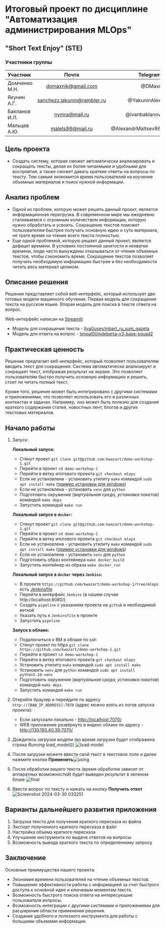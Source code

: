 # Итоговый проект по дисциплине "Автоматизация администрирования MLOps"

## "Short Text Enjoy" (STE)

### Участники группы

| Участник      |            Почта               |                  Telegram |
|:--------------|:------------------------------:|--------------------------:|
| Домченко М.Н. |   <domaxnik@gmail.com>         |                    @DMaxr |
| Якунин А.Г.   |  <sanchezz.jakunin@rambler.ru> |              @YakuninAlex |
| Бакланов И.Л. |         <nymra@mail.ru>        |             @ivanbaklanov |
| Мальцев А.Ю.  |        <malets86@mail.ru>      |        @AlexandrMaltsev86 |

## Цель проекта

- Создать систему, которая сможет автоматически анализировать и сокращать тексты, делая их более
читаемыми и удобными для восприятия, а также сможет давать краткие ответы на вопросы по тексту. Тем самым экономится время пользователей на изучение объемных материалов и поиск нужной информации.

## Анализ проблем

- Одной из проблем, которую может решить данный проект, является информационная перегрузка.
В современном мире мы ежедневно сталкиваемся с огромным количеством информации, которую нужно
обработать и усвоить. Сокращение текстов поможет пользователям быстрее получать основную идею и
суть материала, не тратя время на чтение всего текста полностью.
- Еще одной проблемой, которую решает данный проект, является дефицит времени. В условиях
постоянной занятости и нехватки времени, люди часто вынуждены отказываться от чтения
объемных текстов, чтобы сэкономить время. Сокращение текстов позволяет получить необходимую
информацию быстрее и без необходимости читать весь материал целиком.

## Описание решения

Решение представляет собой веб-интерфейс, который использует две готовых модели машинного
обучения. Первая модель для сокращения текста на русском языке. Вторая модель для поиска в тексте ответа на вопрос.

Web-интерфейс написан на [Streamlit](https://streamlit.io/)

- Модель для сокращения текста - [IlyaGusev/mbart_ru_sum_gazeta](https://huggingface.co/IlyaGusev/mbart_ru_sum_gazeta)
- Модель для ответа на вопрос - [timpal0l/mdeberta-v3-base-squad2](https://huggingface.co/timpal0l/mdeberta-v3-base-squad2)

## Практическая ценность

Решение предлагает веб-интерфейс, который позволяет пользователям вводить текст для сокращения.
Система автоматически анализирует и сокращает текст, отображая результат на экране.
Это позволяет пользователям быстро получить основную информацию и решить, стоит ли читать полный текст.

Кроме того, решение может быть интегрировано с другими системами и приложениями, что позволяет
использовать его в различных контекстах и задачах. Например, оно может быть полезно для создания
краткого содержания статей, новостных лент, блогов и других текстовых материалов.
  
## Начало работы

1. Запуск:

   __Локальный запуск:__

   - Стянут проект `git clone git@github.com:kwazart/demo-workshop-1.git`
   - Перейти в проект `cd demo-workshop-1`
   - Перейти в ветку итогового проекта `git checkout mlops`
   - Если не установлена - установить утилиту `make` командой `sudo apt install make` ([пример установки для windows](https://stackoverflow.com/questions/32127524/how-to-install-and-use-make-in-windows))
   - Если не установлена - установить `venv` для `python`
   - Подготовить окружение (*виртуальная среда, установка пакетов*) командой `make deps`
   - Запустить командой `make run`

   __Локальный запуск в `docker`:__

   - Стянут проект `git clone git@github.com:kwazart/demo-workshop-1.git`
   - Перейти в проект `cd demo-workshop-1`
   - Перейти в ветку итогового проекта `git checkout mlops`
   - Если не установлена - установить утилиту `make` командой `sudo apt install make` ([пример установки для windows](https://stackoverflow.com/questions/32127524/how-to-install-and-use-make-in-windows))
   - Если не установлена - установить `venv` для `python`
   - Подготовить образ контейнера `make docker_build`
   - Запустить контейнер из образа `make docker_run`

   __Локальный запуск в `docker` через `Jenkins`:__

   - В проекте `https://github.com/kwazart/demo-workshop-1/tree/mlops` есть [Jenkinsfile](Jenkinsfile)
   - Перейти в интерфейс `Jenkins` (в нашем случае http://localhost:8080/)
   - Создать `pipeline` с указанием проекта на `github` и необходимой веткой
   - Указать путь к `Jenkinsfile` в проекте
   - Запустить `pipeline`

   __Запуск в облаке:__

   - Подключиться к ВМ в облаке по ssh
   - Стянут проект по https `git clone https://github.com/kwazart/demo-workshop-1.git`
   - Перейти в проект `cd demo-workshop-1`
   - Перейти в ветку итогового проекта `git checkout mlops`
   - Установить утилиту `make` командой `sudo apt install make`
   - Установить `venv` для `python` командой `sudo apt install python3.10-venv`
   - Подготовить окружение (*виртуальная среда, установка пакетов*) командой `make deps`
   - Запустить командой `make run`

2. Откройте браузер и перейдите по адресу `http://[ВАШ_IP_ADDRESS]:7070` (адрес можно взять из логов запуска проекта):
   - Если запускали локально - <http://localhost:7070/>
   - WEB приложение развёрнуто в яндекс облаке по адресу - <http://130.193.40.39:7070/>
3. Дождитесь загрузки модели (во время загрузки будет отображена строка *Running load_model()*) ![load-model](https://github.com/kwazart/demo-workshop-1/assets/46990077/416ab68a-16ea-448d-a1e7-60cd000b9fea)
4. После загрузки можете ввести свой текст в текстовое поле и далее нажмите кнопки __Применить__![using](https://github.com/kwazart/demo-workshop-1/assets/46990077/37401c25-9105-4022-8d2d-eb311c641f26)
5. После обработки вашего текста (время обработки зависит от аппаратных возможностей) будет выведен результат в зеленом блоке ![final](https://github.com/kwazart/demo-workshop-1/assets/46990077/f66f8bb0-5ba9-412f-97e1-d3158c1bb0c2)
6. Ввести вопрос по тексту и нажать на кнопку __Получить ответ__ ![Screenshot 2024-03-30 033251](https://github.com/kwazart/demo-workshop-1/assets/86611399/093d58e8-6b9a-4603-8e3e-fe1d7eca9a15)

## Варианты дальнейшего развития приложения

1. Загрузка текста для получения краткого пересказа из файла
2. Экспорт полученного краткого пересказа в файл
3. Настройка объема краткого пересказа
4. Улучшение инструмента по выдаче ответов на вопросы
5. Возможность вывода краткого текста по определенному запросу

## Заключение

Основные преимущества нашего проекта:

- Экономия времени пользователей на чтение объемных текстов.
- Повышение эффективности работы с информацией за счет быстрого доступа к основной идее и ключевым моментам текста.
- Возможность быстрого поиска ответа на интересуюшие пользователя вопросы.
- Возможность интеграции с другими системами и приложениями для расширения области применения решения.
- Создание удобного и полезного инструмента для работы с большими объемами информации.
